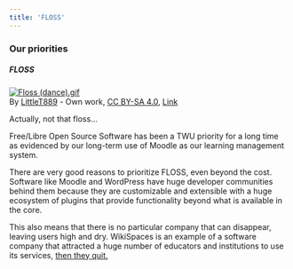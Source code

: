 ```yaml
---
title: 'FLOSS'
---
```

### Our priorities

##### FLOSS

<p><a href="https://commons.wikimedia.org/wiki/File:Floss_(dance).gif#/media/File:Floss_(dance).gif"><img src="https://upload.wikimedia.org/wikipedia/commons/2/2f/Floss_%28dance%29.gif" alt="Floss (dance).gif"></a><br>By <a href="//commons.wikimedia.org/w/index.php?title=User:LittleT889&amp;action=edit&amp;redlink=1" class="new" title="User:LittleT889 (page does not exist)">LittleT889</a> - <span class="int-own-work" lang="en">Own work</span>, <a href="https://creativecommons.org/licenses/by-sa/4.0" title="Creative Commons Attribution-Share Alike 4.0">CC BY-SA 4.0</a>, <a href="https://commons.wikimedia.org/w/index.php?curid=74998683">Link</a></p>

Actually, not that floss...

Free/Libre Open Source Software has been a TWU priority for a long time as evidenced by our long-term use of Moodle as our learning management system.

There are very good reasons to prioritize FLOSS, even beyond the cost. Software like Moodle and WordPress have huge developer communities behind them because they are customizable and extensible with a huge ecosystem of plugins that provide functionality beyond what is available in the core.

This also means that there is no particular company that can disappear, leaving users high and dry. WikiSpaces is an example of a software company that attracted a huge number of educators and institutions to use its services, [then they quit.](https://wikispaces.com/)
